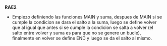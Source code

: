 **RAE2**

* Empiezo definiendo las funciones MAIN y suma, despues de MAIN si se cumple la condicion se dara el salto a la suma, luego se define volver que al igual que antes si se cumple la condicion se salta a volver (el salto entre volver y suma es para que no se genere un bucle), finalmente en volver se define END y luego se da el salto al mismo.